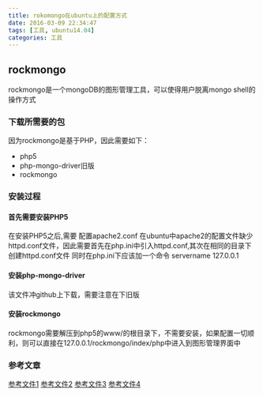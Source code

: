 ```yaml
---
title: rokomongo在ubuntu上的配置方式
date: 2016-03-09 22:34:47
tags: [工具, ubuntu14.04]
categories: 工具
---
```

## rockmongo
rockmongo是一个mongoDB的图形管理工具，可以使得用户脱离mongo shell的操作方式

<!--more-->
### 下载所需要的包
因为rockmongo是基于PHP，因此需要如下：
- php5
- php-mongo-driver旧版
- rockmongo

### 安装过程

#### 首先需要安装PHP5
在安装PHP5之后,需要 配置apache2.conf 在ubuntu中apache2的配置文件缺少httpd.conf文件，因此需要首先在php.ini中引入httpd.conf,其次在相同的目录下创建httpd.conf文件
同时在php.ini下应该加一个命令 servername 127.0.0.1

#### 安装php-mongo-driver
该文件冲github上下载，需要注意在下旧版

#### 安装rockmongo
rockmongo需要解压到php5的www/的根目录下，不需要安装，如果配置一切顺利，则可以直接在127.0.0.1/rockmongo/index/php中进入到图形管理界面中

### 参考文章
[参考文件1](http://onlyzq.blog.51cto.com/1228/516623/)
[参考文件2](http://blog.csdn.net/deepwishly/article/details/38276619)
[参考文件3](http://blog.csdn.net/mydeman/article/details/7082730)
[参考文件4](http://blog.csdn.net/xl890727/article/details/45158071)